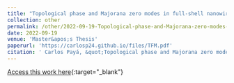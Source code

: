 ```yaml
---
title: "Topological phase and Majorana zero modes in full-shell nanowires"
collection: other
permalink: /other/2022-09-19-Topological-phase-and-Majorana-zero-modes-in-full-shell-nanowires
date: 2022-09-19
venue: 'Master&apos;s Thesis'
paperurl: 'https://carlosp24.github.io/files/TFM.pdf'
citation: ' Carlos Payá, &quot;Topological phase and Majorana zero modes in full-shell nanowires.&quot; Master&amp;apos;s Thesis, 2022.'
---
```

[Access this work here](https://carlosp24.github.io/files/TFM.pdf){:target="_blank"}
